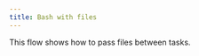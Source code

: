 ```yaml
---
title: Bash with files
---
```


This flow shows how to pass files between tasks.

```yaml file=public/examples/scripts_bash-with-files.yml
```